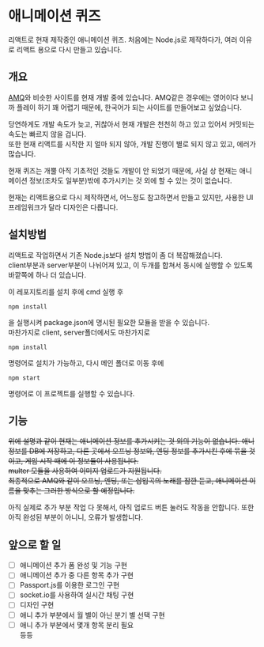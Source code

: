 # 애니메이션 퀴즈

리액트로 현재 제작중인 애니메이션 퀴즈. 처음에는 Node.js로 제작하다가, 여러 이유로 리액트 용으로 다시 만들고 있습니다.  

## 개요
[AMQ](https://animemusicquiz.com/)와 비슷한 사이트를 현재 개발 중에 있습니다.
AMQ같은 경우에는 영어이다 보니까 플레이 하기 꽤 어렵기 때문에, 한국어가 되는 사이트를 만들어보고 싶었습니다.

당연하게도 개발 속도가 늦고, 귀찮아서 현재 개발은 천천히 하고 있고 있어서 커밋되는 속도는 빠르지 않을 겁니다.  
또한 현재 리액트를 시작한 지 얼마 되지 않아, 개발 진행이 별로 되지 않고 있고, 에러가 많습니다.

현재 퀴즈는 개뿔 아직 기초적인 것들도 개발이 안 되었기 때문에, 사실 상 현재는 애니메이션 정보(조차도 일부분)밖에 추가시키는 것 외에 할 수 있는 것이 없습니다.

현재는 리액트용으로 다시 제작하면서, 어느정도 참고하면서 만들고 있지만, 사용한 UI 프레임워크가 달라 디자인은 다릅니다.

## 설치방법
리액트로 작업하면서 기존 Node.js보다 설치 방법이 좀 더 복잡해졌습니다.  
client부분과 server부분이 나뉘어져 있고, 이 두개를 합쳐서 동시에 실행할 수 있도록 바깥쪽에 하나 더 있습니다.

이 레포지토리를 설치 후에 cmd 실행 후
````
npm install
````
을 실행시켜 package.json에 명시된 필요한 모듈을 받을 수 있습니다.  
마찬가지로 client, server폴더에서도 마찬가지로
````
npm install
````
명령어로 설치가 가능하고, 다시 메인 폴더로 이동 후에
````
npm start
````
명령어로 이 프로젝트를 실행할 수 있습니다.


## 기능
~~위에 설명과 같이 현재는 애니메이션 정보를 추가시키는 것 외의 기능이 없습니다. 애니 정보를 DB에 저장하고, 다른 곳에서 오프닝 정보와, 엔딩 정보를 추가시킨 후에 묶을 것이고, 게임 시작 때에 이 정보들이 사용됩니다.  
multer 모듈을 사용하여 이미지 업로드가 지원됩니다.  
최종적으로 AMQ와 같이 오프닝, 엔딩, 또는 삽입곡의 노래를 잠깐 듣고, 애니메이션 이름을 맞추는 그러한 방식으로 할 예정입니다.~~

아직 실제로 추가 부분 작업 다 못해서, 아직 업로드 버튼 눌러도 작동을 안합니다. 또한 아직 완성된 부분이 아니니, 오류가 발생합니다.

## 앞으로 할 일
- [ ] 애니메이션 추가 폼 완성 및 기능 구현
- [ ] 애니메이션 추가 중 다른 항목 추가 구현  
- [ ] Passport.js를 이용한 로그인 구현  
- [ ] socket.io를 사용하여 실시간 채팅 구현  
- [ ] 디자인 구현  
- [ ] 애니 추가 부분에서 월 별이 아닌 분기 별 선택 구현  
- [ ] 애니 추가 부분에서 몇개 항목 분리 필요  
등등